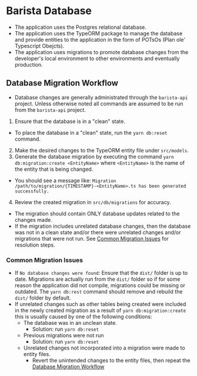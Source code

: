 # Barista Database
* The application uses the Postgres relational database.
* The application uses the TypeORM package to manage the database and provide entities to the application in the form of POTsOs (Plan ole' Typescript Obejcts).
* The application uses migrations to promote database changes from the developer's local environment to other environments and eventually production.

## Database Migration Workflow

* Database changes are generally administrated through the `barista-api` project. Unless otherwise noted all commands are assumed to be run from the `barista-api` project.

1. Ensure that the database is in a "clean" state.
  * To place the database in a "clean" state, run the `yarn db:reset` command.
2. Make the desired changes to the TypeORM entity file under `src/models`.
3. Generate the database migration by executing the command `yarn db:migration:create <EntityName>` where `<EntityName>` is the name of the entity that is being changed.
  * You should see a message like: `Migration /path/to/migration/{TIMESTAMP}-<EntityName>.ts has been generated successfully.`
4. Review the created migration in `src/db/migrations` for accuracy. 
  * The migration should contain ONLY database updates related to the changes made.
  * If the migration includes unrelated database changes, then the database was not in a clean state and/or there were unrelated changes and/or migrations that were not run. See [Common Migration Issues](#common-migration-issues) for resolution steps.

### Common Migration Issues

* If `No database changes were found`: Ensure that the `dist/` folder is up to date. Migrations are actually run from the `dist/` folder so if for some reason the application did not compile, migrations could be missing or outdated. The `yarn db:rest` command should remove and rebuild the `dist/` folder by default.
* If unrelated changes such as other tables being created were included in the newly created migration as a result of `yarn db:migration:create` this is usually caused by one of the following conditions:
  * The database was in an unclean state.
    * Solution: run `yarn db:reset`
  * Previous migrations were not run
    * Solution: run `yarn db:reset`
  * Unrelated changes not incorporated into a migration were made to entity files.
    * Revert the unintended changes to the entity files, then repeat the [Database Migration Workflow](#database-migration-workflow)